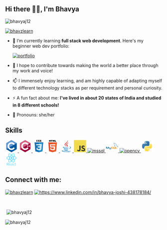 <!--
**bhavyaj12/bhavyaj12** is a ✨ _special_ ✨ repository because its `README.md` (this file) appears on your GitHub profile.

Here are some ideas to get you started:

- 🔭 I’m currently working on ...
- 🌱 I’m currently learning ...
- 👯 I’m looking to collaborate on ...
- 🤔 I’m looking for help with ...
- 💬 Ask me about ...
- 📫 How to reach me: ...
- 😄 Pronouns: ...
- ⚡ Fun fact: ...
-->

## Hi there 👋🏻, I'm Bhavya

<p align="left"> <img src="https://komarev.com/ghpvc/?username=bhavyaj12&label=Profile%20views&color=blueviolet&style=flat" alt="bhavyaj12" /> </p>
<p><a href="https://twitter.com/bhavzlearn" target="blank"><img src="https://img.shields.io/twitter/follow/bhavzlearn?logo=twitter&color=0e75b6&style=flat-square&label=Follow" alt="bhavzlearn" /></a> </p>

- 🌱 I’m currently learning **full stack web development**. Here's my beginner web dev portfolio:

     [![portfolio](https://img.shields.io/badge/my_portfolio-000?style=for-the-badge&logo=ko-fi&logoColor=white)](https://bhavyaj-portfolio.netlify.app/)

- 📌 I hope to contribute towards making the world a better place through my work and voice!

- 📫 I immensely enjoy learning, and am highly capable of adapting myself to different technology stacks as per requirement and personal curiosity.
- ⚡ A fun fact about me: **I've lived in about 20 states of India and studied in 8 different schools!**
- 👯 Pronouns: she/her


## Skills

<p align="left"> <a href="https://www.cprogramming.com/" target="_blank" rel="noreferrer"> <img src="https://raw.githubusercontent.com/devicons/devicon/master/icons/c/c-original.svg" alt="c" width="40" height="40"/> </a> <a href="https://www.w3schools.com/cpp/" target="_blank" rel="noreferrer"> <img src="https://raw.githubusercontent.com/devicons/devicon/master/icons/cplusplus/cplusplus-original.svg" alt="cplusplus" width="40" height="40"/> </a> <a href="https://www.w3schools.com/css/" target="_blank" rel="noreferrer"> <img src="https://raw.githubusercontent.com/devicons/devicon/master/icons/css3/css3-original-wordmark.svg" alt="css3" width="40" height="40"/> </a> <a href="https://www.w3.org/html/" target="_blank" rel="noreferrer"> <img src="https://raw.githubusercontent.com/devicons/devicon/master/icons/html5/html5-original-wordmark.svg" alt="html5" width="40" height="40"/> </a> <a href="https://www.java.com" target="_blank" rel="noreferrer"> <img src="https://raw.githubusercontent.com/devicons/devicon/master/icons/java/java-original.svg" alt="java" width="40" height="40"/> </a> <a href="https://developer.mozilla.org/en-US/docs/Web/JavaScript" target="_blank" rel="noreferrer"> <img src="https://raw.githubusercontent.com/devicons/devicon/master/icons/javascript/javascript-original.svg" alt="javascript" width="40" height="40"/> </a> <a href="https://www.microsoft.com/en-us/sql-server" target="_blank" rel="noreferrer"> <img src="https://www.svgrepo.com/show/303229/microsoft-sql-server-logo.svg" alt="mssql" width="40" height="40"/> </a> <a href="https://www.mysql.com/" target="_blank" rel="noreferrer"> <img src="https://raw.githubusercontent.com/devicons/devicon/master/icons/mysql/mysql-original-wordmark.svg" alt="mysql" width="40" height="40"/> </a> <a href="https://opencv.org/" target="_blank" rel="noreferrer"> <img src="https://www.vectorlogo.zone/logos/opencv/opencv-icon.svg" alt="opencv" width="40" height="40"/> </a> <a href="https://www.python.org" target="_blank" rel="noreferrer"> <img src="https://raw.githubusercontent.com/devicons/devicon/master/icons/python/python-original.svg" alt="python" width="40" height="40"/> </a> <a href="https://reactjs.org/" target="_blank" rel="noreferrer"> <img src="https://raw.githubusercontent.com/devicons/devicon/master/icons/react/react-original-wordmark.svg" alt="react" width="40" height="40"/> </a> </p>


<h2 align="left">Connect with me:</h2>
<p align="left">
<a href="https://twitter.com/bhavzlearn" target="blank"><img align="center" src="https://raw.githubusercontent.com/rahuldkjain/github-profile-readme-generator/master/src/images/icons/Social/twitter.svg" alt="bhavzlearn" height="30" width="40" /></a>
<a href="https://linkedin.com/in/https://www.linkedin.com/in/bhavya-joshi-438178184/" target="blank"><img align="center" src="https://raw.githubusercontent.com/rahuldkjain/github-profile-readme-generator/master/src/images/icons/Social/linked-in-alt.svg" alt="https://www.linkedin.com/in/bhavya-joshi-438178184/" height="30" width="40" /></a>
</p>

<br>

<p>&nbsp;<img align="center" src="https://github-readme-stats.vercel.app/api?username=bhavyaj12&show_icons=true&locale=en" alt="bhavyaj12" /></p>

<p><img align="center" src="https://github-readme-streak-stats.herokuapp.com/?user=bhavyaj12&" alt="bhavyaj12" /></p>


